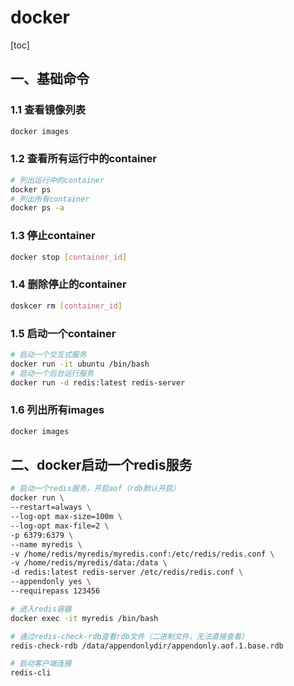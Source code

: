 # docker

[toc]

## 一、基础命令

### 1.1 查看镜像列表

```bash
docker images
```

### 1.2 查看所有运行中的container

```bash
# 列出运行中的container
docker ps
# 列出所有container
docker ps -a
```

### 1.3 停止container

```bash
docker stop [container_id]
```

### 1.4 删除停止的container

```bash
doskcer rm [container_id]
```

### 1.5 启动一个container

```bash
# 启动一个交互式服务
docker run -it ubuntu /bin/bash
# 启动一个后台运行服务
docker run -d redis:latest redis-server 
```

### 1.6 列出所有images

```bash
docker images
```

## 二、docker启动一个redis服务

```bash
# 启动一个redis服务，开启aof（rdb默认开启）
docker run \
--restart=always \
--log-opt max-size=100m \
--log-opt max-file=2 \
-p 6379:6379 \
--name myredis \
-v /home/redis/myredis/myredis.conf:/etc/redis/redis.conf \
-v /home/redis/myredis/data:/data \
-d redis:latest redis-server /etc/redis/redis.conf \
--appendonly yes \
--requirepass 123456

# 进入redis容器
docker exec -it myredis /bin/bash

# 通过redis-check-rdb查看rdb文件（二进制文件，无法直接查看）
redis-check-rdb /data/appendonlydir/appendonly.aof.1.base.rdb

# 启动客户端连接
redis-cli
```
